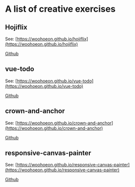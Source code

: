 # A list of creative exercises

## Hojiflix
See: [https://woohoeon.github.io/hojiflix](https://woohoeon.github.io/hojiflix)

[Github](https://github.com/woohoeon/hojiflix)

## vue-todo
See: [https://woohoeon.github.io/vue-todo](https://woohoeon.github.io/vue-todo)

[Github](https://github.com/woohoeon/vue-todo)

## crown-and-anchor
See: [https://woohoeon.github.io/crown-and-anchor](https://woohoeon.github.io/crown-and-anchor)

[Github](https://github.com/woohoeon/crown-and-anchor)

## responsive-canvas-painter
See: [https://woohoeon.github.io/responsive-canvas-painter](https://woohoeon.github.io/responsive-canvas-painter)

[Github](https://github.com/woohoeon/responsive-canvas-painter)
